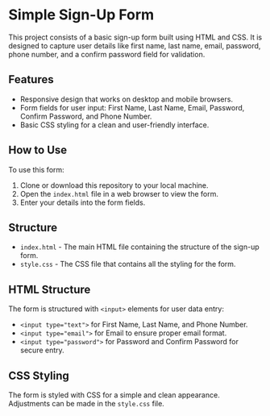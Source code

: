 # Simple Sign-Up Form

This project consists of a basic sign-up form built using HTML and CSS. It is designed to capture user details like first name, last name, email, password, phone number, and a confirm password field for validation.

## Features

- Responsive design that works on desktop and mobile browsers.
- Form fields for user input: First Name, Last Name, Email, Password, Confirm Password, and Phone Number.
- Basic CSS styling for a clean and user-friendly interface.

## How to Use

To use this form:

1. Clone or download this repository to your local machine.
2. Open the `index.html` file in a web browser to view the form.
3. Enter your details into the form fields.

## Structure

- `index.html` - The main HTML file containing the structure of the sign-up form.
- `style.css` - The CSS file that contains all the styling for the form.

## HTML Structure

The form is structured with `<input>` elements for user data entry:

- `<input type="text">` for First Name, Last Name, and Phone Number.
- `<input type="email">` for Email to ensure proper email format.
- `<input type="password">` for Password and Confirm Password for secure entry.

## CSS Styling

The form is styled with CSS for a simple and clean appearance. Adjustments can be made in the `style.css` file.

